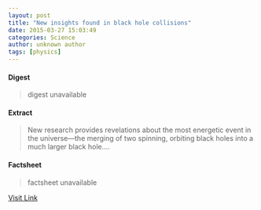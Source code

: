 ```yaml
---
layout: post
title: "New insights found in black hole collisions"
date: 2015-03-27 15:03:49
categories: Science
author: unknown author
tags: [physics]
---
```



#### Digest
>digest unavailable

#### Extract
>New research provides revelations about the most energetic event in the universe—the merging of two spinning, orbiting black holes into a much larger black hole....

#### Factsheet
>factsheet unavailable

[Visit Link](http://phys.org/news346664680.html)


